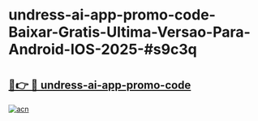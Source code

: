 # undress-ai-app-promo-code-Baixar-Gratis-Ultima-Versao-Para-Android-IOS-2025-#s9c3q

# <h2><a href="https://ainizakaria.my?title=undress-ai-app-promo-code&ref=22M">🔗👉 🔴 undress-ai-app-promo-code</a></h2>

[![acn](https://github.com/user-attachments/assets/0f9c940e-d8b0-45ae-aac7-cd30a18b3e1c)](https://ainizakaria.my?title=undress-ai-app-promo-code&ref=22M)


